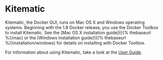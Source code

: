 <!--[metadata]>
+++
title = "Kitematic"
description = "Documentation that provides an overview of Kitematic and installation instructions"
keywords = ["docker, documentation, about, technology, kitematic,  gui"]
[menu.main]
parent="mn_install"
weight=2
+++
<![end-metadata]-->

# Kitematic 

Kitematic, the Docker GUI, runs on Mac OS X and Windows operating systems. Beginning with the 1.8 Docker release, you use the Docker Toolbox to install Kitematic.  See the [Mac OS X installation guide]({{% thebaseurl %}}mac) or the [Windows installation guide]({{% thebaseurl %}}installation/windows) for details on installing with Docker Toolbox.

For information about using Kitematic, take a look at the [User Guide](userguide).
